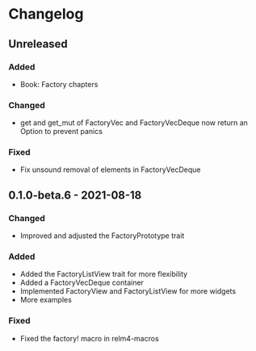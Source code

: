 # Changelog

## Unreleased

### Added

+ Book: Factory chapters

### Changed

+ get and get_mut of FactoryVec and FactoryVecDeque now return an Option to prevent panics

### Fixed

+ Fix unsound removal of elements in FactoryVecDeque


## 0.1.0-beta.6 - 2021-08-18

### Changed

+ Improved and adjusted the FactoryPrototype trait

### Added 

+ Added the FactoryListView trait for more flexibility
+ Added a FactoryVecDeque container
+ Implemented FactoryView and FactoryListView for more widgets
+ More examples

### Fixed

+ Fixed the factory! macro in relm4-macros
